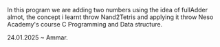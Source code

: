 In this program we are adding two numbers using the idea of fullAdder almot, the concept i learnt throw Nand2Tetris and applying it throw Neso Academy's course C Programming and Data structure.

24.01.2025
~ Ammar.
